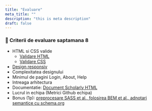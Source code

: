 ```yaml
---
title: "Evaluare"
meta_title: ""
description: "this is meta description"
draft: false
---
```


### 🎯 Criterii de evaluare saptamana 8
- HTML si CSS valide 
    -  <a href="https://validator.w3.org/#validate_by_input" target="_blank">Validare HTML</a>
    -  <a href="https://jigsaw.w3.org/css-validator/#validate_by_input" target="_blank">Validare CSS</a>
- <a href="/laboratoare/laborator-3" target="_blank"> Design responsiv </a>
- Complexitatea designului 
- Minimul de pagini  Login, About, Help 
- Intreaga arhitectura 
- Documentatie: <a href="https://w3c.github.io/scholarly-html/" target="_blank"> Document Scholarly HTML </a> 
- Lucrul in echipa (Metrici Github echipa) 
- Bonus (1p): <a href="/laboratoare/laborator-4" target="_blank">preprocesare SASS et al., folosirea BEM et al., adnotari semantice cu schema.org </a>